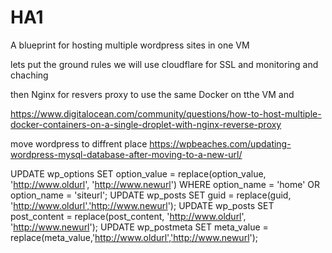 # HA1
A blueprint for hosting multiple wordpress sites in one VM

lets put the ground rules we will use cloudflare for SSL and monitoring and chaching

then Nginx for resvers proxy to use the same Docker on tthe VM and 



https://www.digitalocean.com/community/questions/how-to-host-multiple-docker-containers-on-a-single-droplet-with-nginx-reverse-proxy


move wordpress to diffrent place
https://wpbeaches.com/updating-wordpress-mysql-database-after-moving-to-a-new-url/

UPDATE wp_options SET option_value = replace(option_value, 'http://www.oldurl', 'http://www.newurl') WHERE option_name = 'home' OR option_name = 'siteurl';
UPDATE wp_posts SET guid = replace(guid, 'http://www.oldurl','http://www.newurl');
UPDATE wp_posts SET post_content = replace(post_content, 'http://www.oldurl', 'http://www.newurl');
UPDATE wp_postmeta SET meta_value = replace(meta_value,'http://www.oldurl','http://www.newurl');
